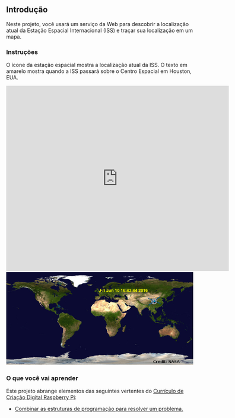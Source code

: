 ## Introdução

Neste projeto, você usará um serviço da Web para descobrir a localização atual da Estação Espacial Internacional (ISS) e traçar sua localização em um mapa.

### Instruções

O ícone da estação espacial mostra a localização atual da ISS. O texto em amarelo mostra quando a ISS passará sobre o Centro Espacial em Houston, EUA.

<div class="trinket">
  <iframe src="https://trinket.io/embed/python/a0ba9cea61?outputOnly=true&start=result" width="600" height="500" frameborder="0" marginwidth="0" marginheight="0" allowfullscreen>
  </iframe>
  <img src="images/iss-final.png">
</div>

### O que você vai aprender

Este projeto abrange elementos das seguintes vertentes do [Currículo de Criação Digital Raspberry Pi](http://rpf.io/curriculum):

+ [Combinar as estruturas de programação para resolver um problema.](https://www.raspberrypi.org/curriculum/programming/builder)